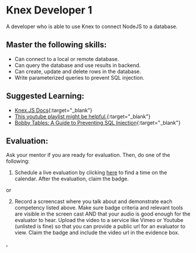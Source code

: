 # Knex Developer 1

A developer who is able to use Knex to connect NodeJS to a database.

## Master the following skills:

- Can connect to a local or remote database.
- Can query the database and use results in backend.
- Can create, update and delete rows in the database.
- Write parameterized queries to prevent SQL injection.

## Suggested Learning:

- [Knex.JS Docs](http://knexjs.org/){:target="\_blank"}
- [This youtube playlist might be helpful.](https://www.youtube.com/watch?v=4nP6zFEvF_c&list=PL7sCSgsRZ-smPRSrim4bX5TQfRue1jKfw){:target="\_blank"}
- [Bobby Tables: A Guide to Preventing SQL Injection](https://bobby-tables.com/){:target="\_blank"}

## Evaluation:

Ask your mentor if you are ready for evaluation. Then, do one of the following:

1. Schedule a live evaluation by clicking [here](https://calendly.com/codex-evaluations/4?a1=Knex%20Developer%201&a2=oPR6uhy5Qi-QDwMXYDGrKA) to find a time on the calendar. After the evaluation, claim the badge.

or

2. Record a screencast where you talk about and demonstrate each competency listed above. Make sure badge criteria and relevant tools are visible in the screen cast AND that your audio is good enough for the evaluator to hear. Upload the video to a service like Vimeo or Youtube (unlisted is fine) so that you can provide a public url for an evaluator to view. Claim the badge and include the video url in the evidence box.

[.](level-4)
